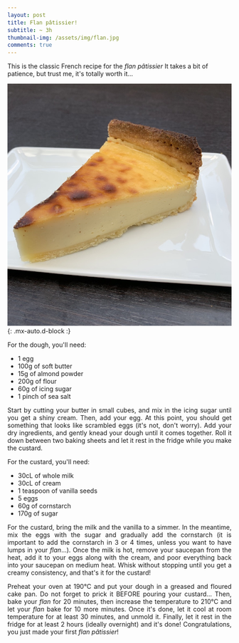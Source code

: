 ```yaml
---
layout: post
title: Flan pâtissier!
subtitle: ~ 3h
thumbnail-img: /assets/img/flan.jpg
comments: true
---
```


This is the classic French recipe for the *flan pâtissier* It takes a bit of patience, but trust me, it's totally worth it...

![Flan](/assets/img/flan.jpg){: .mx-auto.d-block :}

For the dough, you'll need:

- 1 egg
- 100g of soft butter
- 15g of almond powder
- 200g of flour
- 60g of icing sugar
- 1 pinch of sea salt

<div style="text-align: justify">
<p> Start by cutting your butter in small cubes, and mix in  the icing sugar until you get a shiny cream. Then, add your egg. At this point, you should get something that looks like scrambled eggs (it's not, don't worry). Add your dry ingredients, and gently knead your dough until it comes together. Roll it down between two baking sheets and let it rest in the fridge while you make the custard. </p>
</div>

For the custard, you'll need:

- 30cL of whole milk
- 30cL of cream
- 1 teaspoon of vanilla seeds
- 5 eggs
- 60g of cornstarch
- 170g of sugar

<div style="text-align: justify">
<p> For the custard, bring the milk and the vanilla to a simmer. In the meantime, mix the eggs with the sugar and gradually add the cornstarch (it is important to add the cornstarch in 3 or 4 times, unless you want to have lumps in your <i>flan</i>...). Once the milk is hot, remove your saucepan from the heat, add it to your eggs along with the cream, and poor everything	back into your saucepan on medium heat. Whisk without stopping until you get a creamy consistency, and that's it for the custard! </p>
<p> Preheat your oven at 190°C and put your dough in a greased and floured cake pan. Do not forget to prick it BEFORE pouring your custard... Then, bake your <i>flan</i> for 20 minutes, then increase the temperature to 210°C and let your <i>flan</i> bake for 10 more minutes. Once it's done, let it cool at room temperature for at least 30 minutes, and unmold it. Finally, let it rest in the fridge for at least 2 hours (ideally overnight) and it's done! Congratulations, you just made your first <i>flan pâtissier</i>!</p>
</div>